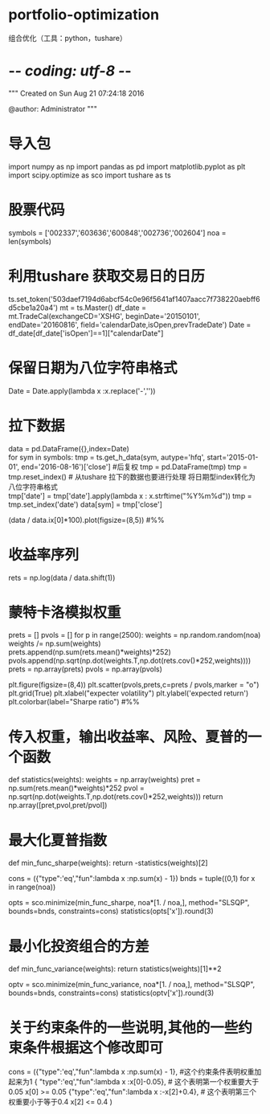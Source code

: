# portfolio-optimization
组合优化（工具：python，tushare）
# -*- coding: utf-8 -*-
"""
Created on Sun Aug 21 07:24:18 2016

@author: Administrator
"""
# 导入包
import numpy as np
import pandas as pd
import matplotlib.pyplot as plt
import scipy.optimize as sco
import tushare as ts

# 股票代码
symbols = ['002337','603636','600848','002736','002604']
noa = len(symbols)

# 利用tushare 获取交易日的日历
ts.set_token('503daef7194d6abcf54c0e96f5641af1407aacc7f738220aebff6d5cbe1a20a4')
mt = ts.Master()
df_date = mt.TradeCal(exchangeCD='XSHG', beginDate='20150101', endDate='20160816', field='calendarDate,isOpen,prevTradeDate')
Date = df_date[df_date['isOpen']==1]["calendarDate"]
# 保留日期为八位字符串格式
Date = Date.apply(lambda x :x.replace('-',''))

# 拉下数据
data = pd.DataFrame({},index=Date)  
for sym in symbols:
    tmp = ts.get_h_data(sym, autype='hfq', start='2015-01-01', end='2016-08-16')['close'] #后复权
    tmp = pd.DataFrame(tmp)
    tmp = tmp.reset_index()
    # 从tushare 拉下的数据也要进行处理 将日期型index转化为八位字符串格式  
    tmp['date'] = tmp['date'].apply(lambda x : x.strftime("%Y%m%d"))
    tmp = tmp.set_index('date')
    data[sym] = tmp['close'] 
 
 
(data / data.ix[0]*100).plot(figsize=(8,5))
#%%
# 收益率序列
rets = np.log(data / data.shift(1))

 
# 蒙特卡洛模拟权重
prets = []
pvols = []
for p in range(2500):
    weights = np.random.random(noa)
    weights /= np.sum(weights)
    prets.append(np.sum(rets.mean()*weights)*252)
    pvols.append(np.sqrt(np.dot(weights.T,np.dot(rets.cov()*252,weights))))
prets = np.array(prets)
pvols = np.array(pvols)


plt.figure(figsize=(8,4))
plt.scatter(pvols,prets,c=prets / pvols,marker = "o")
plt.grid(True)
plt.xlabel("expecter volatility")
plt.ylabel('expected return')
plt.colorbar(label="Sharpe ratio")
#%%


# 传入权重，输出收益率、风险、夏普的一个函数
def statistics(weights):
    weights = np.array(weights)
    pret = np.sum(rets.mean()*weights)*252
    pvol = np.sqrt(np.dot(weights.T,np.dot(rets.cov()*252,weights)))
    return np.array([pret,pvol,pret/pvol])
    
# 最大化夏普指数
def min_func_sharpe(weights):
    return -statistics(weights)[2]
    
    
cons = ({"type":'eq',"fun":lambda x :np.sum(x) - 1})
bnds = tuple((0,1) for x in range(noa))

opts = sco.minimize(min_func_sharpe, noa*[1. / noa,], method="SLSQP", bounds=bnds, constraints=cons)
statistics(opts['x']).round(3) 

# 最小化投资组合的方差
def min_func_variance(weights):
    return statistics(weights)[1]**2
    
optv = sco.minimize(min_func_variance, noa*[1. / noa,], method="SLSQP", bounds=bnds, constraints=cons)
statistics(optv['x']).round(3)


# 关于约束条件的一些说明,其他的一些约束条件根据这个修改即可
cons = ({"type":'eq',"fun":lambda x :np.sum(x) - 1}, #这个约束条件表明权重加起来为1
        { "type":'eq',"fun":lambda x :x[0]-0.05},    # 这个表明第一个权重要大于0.05    x[0] >= 0.05
        {"type":'eq',"fun":lambda x :-x[2]+0.4},     # 这个表明第三个权重要小于等于0.4   x[2] <= 0.4
        )



 


 
 

 

    
    
    
    
    
